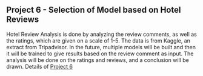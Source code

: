 ## Project 6 - Selection of Model based on Hotel Reviews

Hotel Review Analysis is done by analyzing the review comments, as well as the ratings, which are given on a scale of 1-5. The data is from Kaggle, an extract from Tripadvisor. In the future, multiple models will be built and then it will be trained to give results based on the review comment as input. The analysis will be done on the ratings and reviews, and a conclusion will be drawn.
Details of [Project 6](https://github.com/rohvalder/Project-Portfolio/tree/gh-pages/Project%206)
